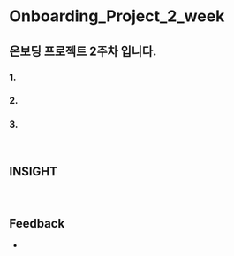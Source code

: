 # Onboarding_Project_2_week

## 온보딩 프로젝트 2주차 입니다.

### 1. []()
### 2. []()
### 3. []()

</br>

## INSIGHT

### []()

</br>

## Feedback
- 
